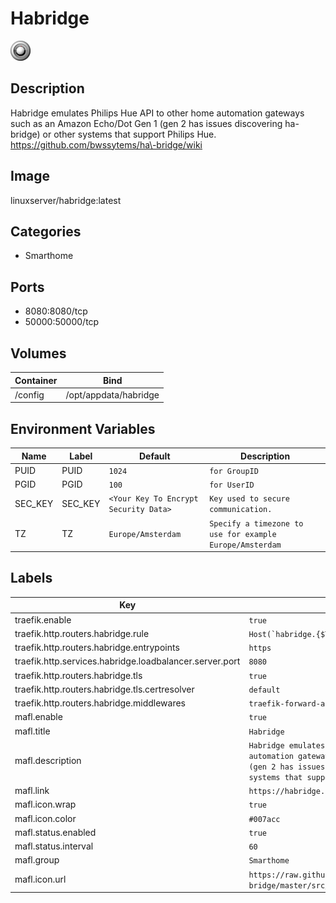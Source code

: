 # Habridge

![Logo](images/Habridge.ico)

## Description
Habridge emulates Philips Hue API to other home automation gateways such as an Amazon Echo/Dot Gen 1 (gen 2 has issues discovering ha\-bridge) or other systems that support Philips Hue. https://github.com/bwssytems/ha\-bridge/wiki

## Image
linuxserver/habridge:latest

## Categories
- Smarthome

## Ports
- 8080:8080/tcp
- 50000:50000/tcp

## Volumes
| Container | Bind |
|-----------|------|
| /config | /opt/appdata/habridge |

## Environment Variables
| Name | Label | Default | Description |
|------|-------|---------|-------------|
| PUID | PUID | ```1024``` | ```for GroupID``` |
| PGID | PGID | ```100``` | ```for UserID``` |
| SEC_KEY | SEC_KEY | ```<Your Key To Encrypt Security Data>``` | ```Key used to secure communication.``` |
| TZ | TZ | ```Europe/Amsterdam``` | ```Specify a timezone to use for example Europe/Amsterdam``` |

## Labels
| Key | Value |
|-----|-------|
| traefik.enable | ```true``` |
| traefik.http.routers.habridge.rule | ```Host(`habridge.{$TRAEFIK_INGRESS_DOMAIN}`)``` |
| traefik.http.routers.habridge.entrypoints | ```https``` |
| traefik.http.services.habridge.loadbalancer.server.port | ```8080``` |
| traefik.http.routers.habridge.tls | ```true``` |
| traefik.http.routers.habridge.tls.certresolver | ```default``` |
| traefik.http.routers.habridge.middlewares | ```traefik-forward-auth``` |
| mafl.enable | ```true``` |
| mafl.title | ```Habridge``` |
| mafl.description | ```Habridge emulates Philips Hue API to other home automation gateways such as an Amazon Echo/Dot Gen 1 (gen 2 has issues discovering ha-bridge) or other systems that support Philips Hue.``` |
| mafl.link | ```https://habridge.{$TRAEFIK_INGRESS_DOMAIN}``` |
| mafl.icon.wrap | ```true``` |
| mafl.icon.color | ```#007acc``` |
| mafl.status.enabled | ```true``` |
| mafl.status.interval | ```60``` |
| mafl.group | ```Smarthome``` |
| mafl.icon.url | ```https://raw.githubusercontent.com/bwssytems/ha-bridge/master/src/main/resources/public/img/favicon.ico``` |

